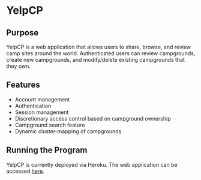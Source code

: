# YelpCP

## Purpose

YelpCP is a web application that allows users to share, browse, and review camp sites around the world. Authenticated users can review campgrounds, create new campgrounds, and modify/delete existing campgrounds that they own.

## Features
- Account management
- Authentication
- Session management
- Discretionary access control based on campground ownership
- Campground search feature
- Dynamic cluster-mapping of campgrounds

## Running the Program

YelpCP is currently deployed via Heroku. The web application can be accessed [here](https://yelp-cp.herokuapp.com/).
